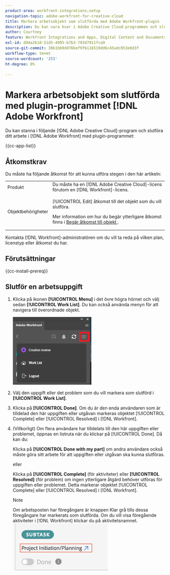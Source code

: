 ```yaml
---
product-area: workfront-integrations;setup
navigation-topic: adobe-workfront-for-creative-cloud
title: Markera arbetsobjekt som slutförda med Adobe Workfront-plugin
description: Du kan vara kvar i Adobe Creative Cloud-programmen och slutföra arbetet i Adobe Workfront utan problem.
author: Courtney
feature: Workfront Integrations and Apps, Digital Content and Documents
exl-id: d94a2b10-51d5-4995-b7b3-793d7911fca9
source-git-commit: 38b1b69dd76bef9fb116519dd6c45adc053e0d3f
workflow-type: tm+mt
source-wordcount: '253'
ht-degree: 0%

---
```


# Markera arbetsobjekt som slutförda med plugin-programmet [!DNL Adobe Workfront]

Du kan stanna i följande [!DNL Adobe Creative Cloud]-program och slutföra ditt arbete i [!DNL Adobe Workfront] med plugin-programmet:

{{cc-app-list}}

## Åtkomstkrav

Du måste ha följande åtkomst för att kunna utföra stegen i den här artikeln:

<table style="table-layout:auto"> 
 <col> 
 <col> 
 <tbody> 
  <tr> 
   <!-- <td role="rowheader">[!DNL Adobe Workfront] plan*</td> 
   <td> <p>[!UICONTROL Pro] or higher</p> </td> 
  </tr> 
  <tr data-mc-conditions=""> 
   <td role="rowheader">[!DNL Adobe Workfront] license*</td> 
   <td> <p>Work or higher</p> </td> 
  </tr> --> 
  <tr> 
   <td role="rowheader">Produkt</td> 
   <td>Du måste ha en [!DNL Adobe Creative Cloud]-licens förutom en [!DNL Workfront]-licens.</td> 
  </tr> 
  <tr> 
   <td role="rowheader">Objektbehörigheter</td> 
   <td> <p>[!UICONTROL Edit] åtkomst till det objekt som du vill slutföra.</p> <p>Mer information om hur du begär ytterligare åtkomst finns i <a href="../../workfront-basics/grant-and-request-access-to-objects/request-access.md" class="MCXref xref">Begär åtkomst till objekt </a>.</p> </td> 
  </tr> 
 </tbody> 
</table>

Kontakta [!DNL Workfront]-administratören om du vill ta reda på vilken plan, licenstyp eller åtkomst du har.

## Förutsättningar

{{cc-install-prereq}}

## Slutför en arbetsuppgift

1. Klicka på ikonen **[!UICONTROL Menu]** i det övre högra hörnet och välj sedan **[!UICONTROL Work List]**. Du kan också använda menyn för att navigera till överordnade objekt.

   ![](assets/go-back-to-work-list-350x314.png)

1. Välj den uppgift eller det problem som du vill markera som slutförd i **[!UICONTROL Work List]**.
1. Klicka på **[!UICONTROL Done]**.  Om du är den enda användaren som är tilldelad den här uppgiften eller utgåvan markeras objektet [!UICONTROL Complete] eller [!UICONTROL Resolved] i [!DNL Workfront].
1. (Villkorligt) Om flera användare har tilldelats till den här uppgiften eller problemet, öppnas en listruta när du klickar på [!UICONTROL Done]. Då kan du:

   Klicka på **[!UICONTROL Done with my part]** om andra användare också måste göra sitt arbete för att uppgiften eller utgåvan ska kunna slutföras.

   eller

   Klicka på **[!UICONTROL Complete]** (för aktiviteter) eller **[!UICONTROL Resolved]** (för problem) om ingen ytterligare åtgärd behöver utföras för uppgiften eller problemet. Detta markerar objektet [!UICONTROL Complete] eller [!UICONTROL Resolved] i [!DNL Workfront].

   >[!NOTE]
   >
   >Om arbetsposten har föregångare är knappen Klar grå tills dessa föregångare har markerats som slutförda. Om du vill visa föregående aktiviteter i [!DNL Workfront] klickar du på aktivitetsnamnet.
   >![](assets/navigate-to-workfront.png)

<!-- I dont think we need this one ![](assets/complete-work-350x529.png) -->
